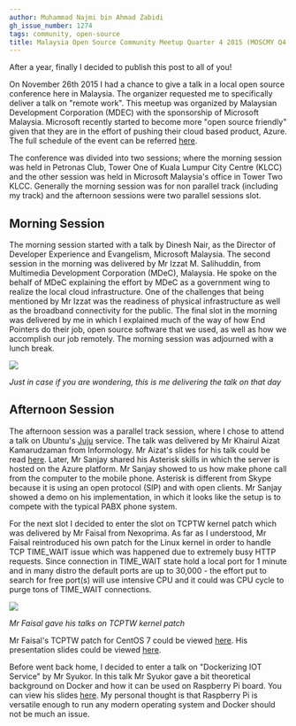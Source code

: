 ```yaml
---
author: Muhammad Najmi bin Ahmad Zabidi
gh_issue_number: 1274
tags: community, open-source
title: Malaysia Open Source Community Meetup Quarter 4 2015 (MOSCMY Q4 2015)
---
```




After a year, finally I decided to publish this post to all of you!

On November 26th 2015 I had a chance to give a talk in a local open source conference here in Malaysia. The organizer requested me to specifically deliver a talk on "remote work". This meetup was organized by Malaysian Development Corporation (MDEC) with the sponsorship of Microsoft Malaysia. Microsoft recently started to become more "open source friendly" given that they are in the effort of pushing their cloud based product, Azure. The full schedule of the event can be referred [here](http://lanyrd.com/2015/moscmy2015/).

The conference was divided into two sessions; where the morning session was held in Petronas Club, Tower One of Kuala Lumpur City Centre (KLCC) and the other session was held in Microsoft Malaysia's office  in Tower Two KLCC. Generally the morning session was for non parallel track (including my track) and the afternoon sessions were two parallel sessions slot.

## Morning Session

The morning session started with a talk by Dinesh Nair, as the Director of Developer Experience and Evangelism, Microsoft Malaysia.  The second session in the morning was delivered by Mr Izzat M. Salihuddin, from Multimedia Development Corporation (MDeC), Malaysia. He spoke on the behalf of MDeC explaining the effort by MDeC as a government wing to realize the local cloud infrastructure. One of the challenges that being mentioned by Mr Izzat was the readiness of physical infrastructure as well as the broadband connectivity for the public. The final slot in the morning was delivered by me in which I explained much of the way of how End Pointers do their job, open source software that we used, as well as how we accomplish our job remotely. The morning session was adjourned with a lunch break.

<a href="/blog/2016/12/09/malaysia-open-source-community-meetup/image-0-big.jpeg" imageanchor="1"><img border="0" src="/blog/2016/12/09/malaysia-open-source-community-meetup/image-0.jpeg"/></a>

*Just in case if you are wondering, this is me delivering the talk on that day*

## Afternoon Session

The afternoon session was a parallel track session, where I chose to attend a talk on Ubuntu's [Juju](http://www.ubuntu.com/cloud/juju) service. The talk was delivered by Mr Khairul Aizat Kamarudzaman from Informology. Mr Aizat's slides for his talk could be read [here](http://www.slideshare.net/fenris/informology-introduction-to-juju). Later, Mr Sanjay shared his Asterisk skills in which the server is hosted on the Azure platform. Mr Sanjay showed to us how make phone call from the computer to the mobile phone. Asterisk is different from Skype because it is using an open protocol (SIP) and with open clients. Mr Sanjay showed a demo on his implementation, in which it looks like the setup is to compete with the typical PABX phone system.

For the next slot I decided to enter the slot on TCPTW kernel patch which was delivered by Mr Faisal from Nexoprima. As far as I understood, Mr Faisal reintroduced his own patch for the Linux kernel in order to handle TCP TIME_WAIT issue which was happened due to extremely busy HTTP requests. Since connection in TIME_WAIT state hold a local port for 1 minute and in many distro the default ports are up to 30,000 - the effort put to search for free port(s) will use intensive CPU and it could was CPU cycle to purge tons of TIME_WAIT connections.

<a href="/blog/2016/12/09/malaysia-open-source-community-meetup/image-1-big.jpeg" imageanchor="1"><img border="0" src="/blog/2016/12/09/malaysia-open-source-community-meetup/image-1.jpeg"/></a>

*Mr Faisal gave his talks on TCPTW kernel patch*

Mr Faisal's TCPTW patch for CentOS 7 could be viewed [here](https://github.com/efaisal/linuxtcptw/blob/master/centos/linux-3.10.0-229.1.2.el7.eafaisal.patch). His presentation slides could be viewed [here](http://www.scribd.com/doc/291238152/TIME-WAIT-Hack-for-High-Performance-Ephemeral-Connection-in-Linux-TCP-Stack).

Before went back home, I decided to enter a talk on "Dockerizing IOT Service" by Mr Syukor. In this talk Mr Syukor gave a bit theoretical background on Docker and how it can be used on Raspberry Pi board. You can view his slides [here](http://www.slideshare.net/msyukor/dockerizing-iot-services). My personal thought is that Raspberry Pi is versatile enough to run any modern operating system and Docker should not be much an issue.


